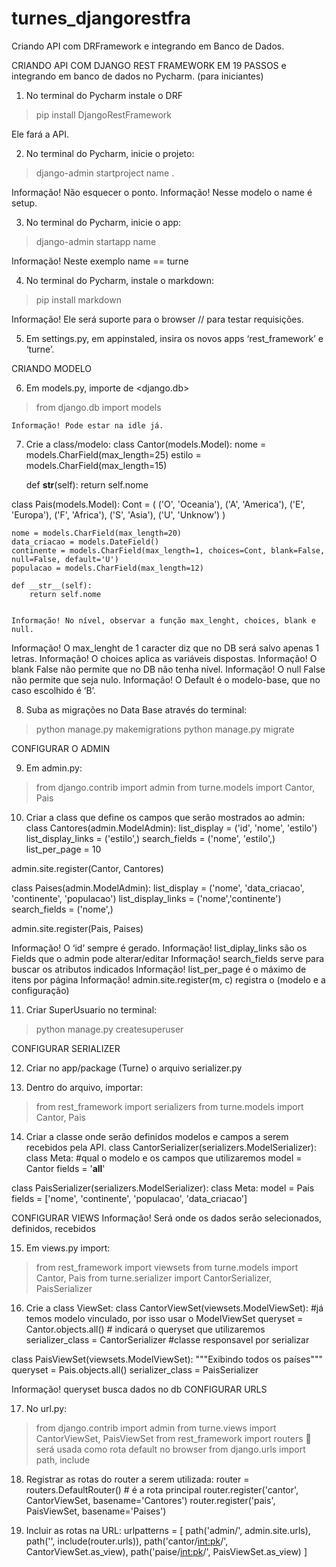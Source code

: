 # turnes_djangorestfra
Criando API com DRFramework e integrando em Banco de Dados. 

CRIANDO API COM DJANGO REST FRAMEWORK EM 19 PASSOS e integrando em banco de dados no Pycharm.
(para iniciantes)

1. No terminal do Pycharm instale o DRF
> pip install DjangoRestFramework

Ele fará a API.

2. No terminal do Pycharm, inicie o projeto:
> django-admin startproject name .

Informação! Não esquecer o ponto.
Informação! Nesse modelo o name é setup.

3. No terminal do Pycharm, inicie o app:
> django-admin startapp name

Informação! Neste exemplo name == turne

4. No terminal do Pycharm, instale o markdown:
> pip install markdown

Informação! Ele será suporte para o browser // para testar requisições.

5. Em settings.py, em appinstaled, insira os novos apps ‘rest_framework’ e ‘turne’.

CRIANDO MODELO

6. Em models.py, importe <models> de <django.db> 
> from django.db import models

    Informação! Pode estar na idle já.

7. Crie a class/modelo:
class Cantor(models.Model):
    nome = models.CharField(max_length=25)
    estilo = models.CharField(max_length=15)

    def __str__(self):
        return self.nome

class Pais(models.Model):
    Cont = (
        ('O', 'Oceania'),
        ('A', 'America'),
        ('E', 'Europa'),
        ('F', 'Africa'),
        ('S', 'Asia'),
        ('U', 'Unknow')
    )

    nome = models.CharField(max_length=20)
    data_criacao = models.DateField()
    continente = models.CharField(max_length=1, choices=Cont, blank=False, null=False, default='U')
    populacao = models.CharField(max_length=12)

    def __str__(self):
        return self.nome


    Informação! No nível, observar a função max_lenght, choices, blank e null. 
Informação! O max_lenght de 1 caracter diz que no DB será salvo apenas 1 letras.
Informação! O choices aplica as variáveis dispostas.
Informação! O blank False não permite que no DB não tenha nível.
Informação! O null False não permite que seja nulo.
Informação! O Default é o modelo-base, que no caso escolhido é ‘B’.

8. Suba as migrações no Data Base através do terminal:
> python manage.py makemigrations
> python manage.py migrate

CONFIGURAR O ADMIN

9. Em admin.py:
> from django.contrib import admin
> from turne.models import Cantor, Pais

10. Criar a class que define os campos que serão mostrados ao admin:
class Cantores(admin.ModelAdmin):
    list_display = ('id', 'nome', 'estilo')
    list_display_links = ('estilo',)
    search_fields = ('nome', 'estilo',)
    list_per_page = 10

admin.site.register(Cantor, Cantores)

class Paises(admin.ModelAdmin):
    list_display = ('nome', 'data_criacao', 'continente', 'populacao')
    list_display_links = ('nome','continente')
    search_fields = ('nome',)

admin.site.register(Pais, Paises)

Informação! O ‘id’ sempre é gerado.
Informação! list_diplay_links são os Fields que o admin pode alterar/editar
Informação! search_fields serve para buscar os atributos indicados
Informação! list_per_page é o máximo de itens por página 
Informação! admin.site.register(m, c) registra o (modelo e a configuração)

11. Criar SuperUsuario no terminal:
> python manage.py createsuperuser

CONFIGURAR SERIALIZER

12. Criar no app/package (Turne) o arquivo serializer.py

13. Dentro do arquivo, importar:
> from rest_framework import serializers
> from turne.models import Cantor, Pais

14. Criar a classe onde serão definidos modelos e campos a serem recebidos pela API.
class CantorSerializer(serializers.ModelSerializer):
    class Meta: #qual o modelo e os campos que utilizaremos
        model = Cantor
        fields = '__all__'

class PaisSerializer(serializers.ModelSerializer):
    class Meta:
        model = Pais
        fields = ['nome', 'continente', 'populacao', 'data_criacao']

CONFIGURAR VIEWS
Informação! Será onde os dados serão selecionados, definidos, recebidos

15. Em views.py import:
> from rest_framework import viewsets
> from turne.models import Cantor, Pais
> from turne.serializer import CantorSerializer, PaisSerializer

16. Crie a class ViewSet:
class CantorViewSet(viewsets.ModelViewSet): #já temos modelo vinculado, por isso usar o ModelViewSet
    queryset = Cantor.objects.all() # indicará o queryset que utilizaremos
    serializer_class = CantorSerializer #classe responsavel por serializar


class PaisViewSet(viewsets.ModelViewSet):
    """Exibindo todos os países"""
    queryset = Pais.objects.all()
    serializer_class = PaisSerializer
    
Informação! queryset busca dados no db
CONFIGURAR URLS

17. No url.py:
> from django.contrib import admin
> from turne.views import CantorViewSet, PaisViewSet
> from rest_framework import routers  será usada como rota default no browser
> from django.urls import path, include
 
18. Registrar as rotas do router a serem utilizada:
router = routers.DefaultRouter() # é a rota principal
router.register('cantor', CantorViewSet, basename='Cantores')
router.register('pais', PaisViewSet, basename='Paises')

19. Incluir as rotas na URL:
urlpatterns = [
    path('admin/', admin.site.urls),
    path('', include(router.urls)),
    path('cantor/<int:pk>/', CantorViewSet.as_view),
    path('paise/<int:pk>/', PaisViewSet.as_view)
]

